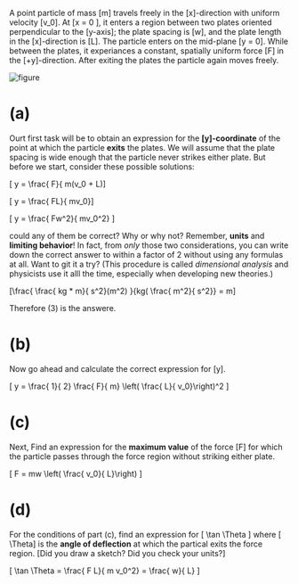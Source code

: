 
A point particle of mass \[m\] travels freely in the 
\[x\]-direction with uniform velocity \[v_0\].  At \[x = 0 \], 
it enters a region between two plates oriented perpendicular 
to the \[y-axis\]; the plate spacing is \[w\], and the plate length
in the \[x\]-direction is \[L\].  The particle enters on the 
mid-plane \[y = 0\]. While between the plates, it experiances 
a constant, spatially uniform force \[F\] in the \[+y\]-direction.
After exiting the plates the particle again moves freely.

![figure](https://dl.dropbox.com/u/11444220/00/Screen%20Shot%202012-06-11%20at%203.19.21%20PM.png)

# (a) 
Ourt first task will be to obtain an expression for the **\[y\]-coordinate** of the point
at which the particle **exits** the plates.  We will assume that the plate spacing is wide 
enough that the particle never strikes either plate.  But before we start, consider these possible
solutions:

\[ y = \frac{ F}{ m(v_0 + L)\]

\[ y = \frac{ FL}{ mv_0}\]

\[ y = \frac{ Fw^2}{ mv_0^2} \]

could any of them be correct?  Why or why not?  Remember, **units** and **limiting behavior**! In
fact, from _only_ those two considerations, you can write down the correct answer to within a 
factor of 2 without using any formulas at all.  Want to git it a try? (This procedure is called
_dimensional analysis_ and physicists use it alll the time, especially when developing new theories.)

 \[\frac{ \frac{ kg * m}{ s^2}(m^2) }{kg( \frac{ m^2}{ s^2}} = m\]

Therefore (3) is the answere.


# (b)

Now go ahead and calculate the correct expression for \[y\].


\[ y = \frac{ 1}{ 2} \frac{ F}{ m} \left( \frac{ L}{ v_0}\right)^2 \]

# (c)

Next, Find an expression for the **maximum value** of the force \[F\] for
which the particle passes through the force region without striking either plate.


\[ F = mw \left( \frac{ v_0}{ L}\right) \]


# (d)

For the conditions of part (c), find an expression for \[ \tan \Theta \] 
where \[ \Theta\] is the **angle of deflection** at which the partical exits 
the force region.  [Did you draw a sketch? Did you check your units?]

\[ \tan \Theta = \frac{ F L}{ m v_0^2} = \frac{ w}{ L} \]
